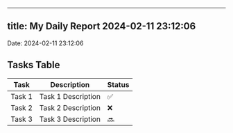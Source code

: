 
---
title: My Daily Report 2024-02-11 23:12:06
---

Date: 2024-02-11 23:12:06

## Tasks Table

| Task | Description | Status |
|------|-------------|--------|
| Task 1 | Task 1 Description | ✅ |
| Task 2 | Task 2 Description | ❌ |
| Task 3 | Task 3 Description | 🔜 |
